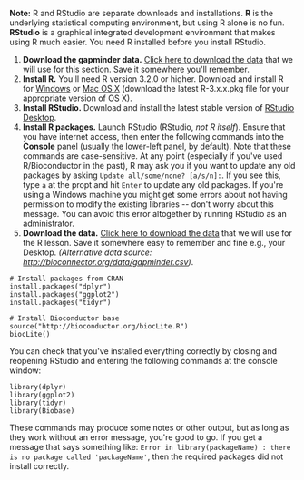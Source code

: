 **Note:** R and RStudio are separate downloads and installations. **R** is the underlying statistical computing environment, but using R alone is no fun. **RStudio** is a graphical integrated development environment that makes using R much easier. You need R installed before you install RStudio.

1. **Download the gapminder data.** [Click here to download the data](http://bioconnector.org/data/gapminder.csv) that we will use for this section. Save it somewhere you'll remember.
1. **Install R.** You'll need R version 3.2.0 or higher. Download and install R for [Windows](http://cran.r-project.org/bin/windows/base/) or [Mac OS X](http://cran.r-project.org/bin/macosx/) (download the latest R-3.x.x.pkg file for your appropriate version of OS X).
1. **Install RStudio.** Download and install the latest stable version of [RStudio Desktop](http://www.rstudio.com/products/rstudio/download/).
1. **Install R packages.** Launch RStudio (RStudio, *not R itself*). Ensure that you have internet access, then enter the following commands into the **Console** panel (usually the lower-left panel, by default). Note that these commands are case-sensitive. At any point (especially if you've used R/Bioconductor in the past), R may ask you if you want to update any old packages by asking `Update all/some/none? [a/s/n]:`. If you see this, type `a` at the propt and hit `Enter` to update any old packages. If you're using a Windows machine you might get some errors about not having permission to modify the existing libraries -- don't worry about this message. You can avoid this error altogether by running RStudio as an administrator.
1. **Download the data.** [Click here to download the data](etc/gapminder.csv) that we will use for the R lesson. Save it somewhere easy to remember and fine e.g., your Desktop. _(Alternative data source: <http://bioconnector.org/data/gapminder.csv>)_.

```
# Install packages from CRAN
install.packages("dplyr")
install.packages("ggplot2")
install.packages("tidyr")

# Install Bioconductor base
source("http://bioconductor.org/biocLite.R")
biocLite()
```

You can check that you've installed everything correctly by closing and reopening RStudio and entering the following commands at the console window:

```
library(dplyr)
library(ggplot2)
library(tidyr)
library(Biobase)
```

These commands may produce some notes or other output, but as long as they work without an error message, you're good to go. If you get a message that says something like: `Error in library(packageName) : there is no package called 'packageName'`, then the required packages did not install correctly.

